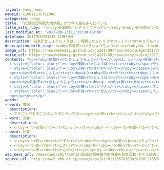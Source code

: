 ```yaml
---
layout: easy_news
newsid: k10011135781000
categories: easy
title: 「記録的短時間大雨情報」が５年で最も多く出ている
title_with_ruby: 「<ruby>記録的<rt>きろくてき</rt></ruby><ruby>短時間<rt>たんじかん</rt></ruby><ruby>大雨<rt>おおあめ</rt></ruby><ruby>情報<rt>じょうほう</rt></ruby>」が５<ruby>年<rt>ねん</rt></ruby>で<ruby>最<rt>もっと</rt></ruby>も<ruby>多<rt>おお</rt></ruby>く<ruby>出<rt>で</rt></ruby>ている
last_modified_at: '2017-09-13T11:30:00+09:00'
datetime: 2017年09月13日 11時30分
description: 気象庁きしょうちょうは、１時間じかんに８０ｍｍ〜１２０ｍｍのとてもたくさんの雨あめが降ふったとき「記録的きろくてき短時間たんじかん大雨おおあめ情報じょうほう」という情報じょうほうを出だします。
description_with_ruby: <ruby>気象庁<rt>きしょうちょう</rt></ruby>は、１<ruby>時間<rt>じかん</rt></ruby>に８０ｍｍ〜１２０ｍｍのとてもたくさんの<ruby>雨<rt>あめ</rt></ruby>が<ruby>降<rt>ふ</rt></ruby>ったとき「<ruby>記録的<rt>きろくてき</rt></ruby><ruby>短時間<rt>たんじかん</rt></ruby><ruby>大雨<rt>おおあめ</rt></ruby><ruby>情報<rt>じょうほう</rt></ruby>」という<ruby>情報<rt>じょうほう</rt></ruby>を<ruby>出<rt>だ</rt></ruby>します。
image_url: https://newswebeasy.github.io/ja201709/news/web/image/2017/09/13/k10011135781000.jpg
voice_url: https://newswebeasy.github.io/ja201709/news/easy/voice/2017/09/13/k10011135781000.mp3
contents: "<p><ruby>気象庁<rt>きしょうちょう</rt></ruby>は、１<ruby>時間<rt>じかん</rt></ruby>に８０ｍｍ〜１２０ｍｍのとてもたくさんの<ruby>雨<rt>あめ</rt></ruby>が<ruby>降<rt>ふ</rt></ruby>ったとき「<ruby>記録的<rt>きろくてき</rt></ruby><ruby>短時間<rt>たんじかん</rt></ruby><ruby>大雨<rt>おおあめ</rt></ruby><ruby>情報<rt>じょうほう</rt></ruby>」という<span\
  \ style=\"color: blue;\"><ruby>情報<rt>じょうほう</rt></ruby></span>を<ruby>出<rt>だ</rt></ruby>します。そして<span\
  \ style=\"color: blue;\"><ruby>災害<rt>さいがい</rt></ruby></span>に<ruby>気<rt>き</rt></ruby>をつけるように<ruby>言<rt>い</rt></ruby>っています。</p>\n\
  <p><ruby>今年<rt>ことし</rt></ruby>は９<ruby>月<rt>がつ</rt></ruby>１１<ruby>日<rt>にち</rt></ruby>までにこの<span\
  \ style=\"color: blue;\"><ruby>情報<rt>じょうほう</rt></ruby></span>を８６<ruby>回<rt>かい</rt></ruby><ruby>出<rt>だ</rt></ruby>しました。<ruby>去年<rt>きょねん</rt></ruby>までの５<ruby>年<rt>ねん</rt></ruby>と<ruby>比<rt>くら</rt></ruby>べると<ruby>最<rt>もっと</rt></ruby>も<ruby>多<rt>おお</rt></ruby>くなっています。</p>\n\
  <p><ruby>気象庁<rt>きしょうちょう</rt></ruby>は、<ruby>雨<rt>あめ</rt></ruby>がどのくらい<ruby>降<rt>ふ</rt></ruby>ったか、<ruby>去年<rt>きょねん</rt></ruby>９<ruby>月<rt>がつ</rt></ruby>までは３０<ruby>分<rt>ぷん</rt></ruby>に１<ruby>回<rt>かい</rt></ruby><span\
  \ style=\"color: blue;\"><ruby>計算<rt>けいさん</rt></ruby></span>していましたが、<ruby>今<rt>いま</rt></ruby>は１０<ruby>分<rt>ぷん</rt></ruby>に１<ruby>回<rt>かい</rt></ruby><span\
  \ style=\"color: blue;\"><ruby>計算<rt>けいさん</rt></ruby></span>しています。このため、<ruby>短<rt>みじか</rt></ruby>い<ruby>時間<rt>じかん</rt></ruby>でとてもたくさんの<ruby>雨<rt>あめ</rt></ruby>が<ruby>降<rt>ふ</rt></ruby>ったときに「<ruby>記録的<rt>きろくてき</rt></ruby><ruby>短時間<rt>たんじかん</rt></ruby><ruby>大雨<rt>おおあめ</rt></ruby><ruby>情報<rt>じょうほう</rt></ruby>」を<ruby>出<rt>だ</rt></ruby>すことが<ruby>多<rt>おお</rt></ruby>くなりました。<ruby>今年<rt>ことし</rt></ruby>７<ruby>月<rt>がつ</rt></ruby><ruby>５日<rt>いつか</rt></ruby>に<ruby>福岡県<rt>ふくおかけん</rt></ruby>と<ruby>大分県<rt>おおいたけん</rt></ruby>でたくさんの<ruby>雨<rt>あめ</rt></ruby>が<ruby>降<rt>ふ</rt></ruby>ったときは、７<ruby>時間<rt>じかん</rt></ruby>に１８<ruby>回<rt>かい</rt></ruby><ruby>出<rt>だ</rt></ruby>しました。</p>\n\
  <p></p>\n<p></p>"
words:
- word: 情報
  descriptions:
  - できごとやものごとのようすについての<ruby><rb>知</rb><rt>し</rt></ruby>らせ。
- word: 災害
  descriptions:
  - <ruby><rb>台風</rb><rt>たいふう</rt></ruby>・<ruby><rb>地震</rb><rt>じしん</rt></ruby>・<ruby><rb>大水</rb><rt>おおみず</rt></ruby>などによる<ruby><rb>災難</rb><rt>さいなん</rt></ruby>。
- word: 計算
  descriptions:
  - <ruby><rb>数</rb><rt>かず</rt></ruby>や<ruby><rb>量</rb><rt>りょう</rt></ruby>を<ruby><rb>数</rb><rt>かぞ</rt></ruby>えること。
  - <ruby><rb>式</rb><rt>しき</rt></ruby>を<ruby><rb>解</rb><rt>と</rt></ruby>いて、<ruby><rb>答</rb><rt>こた</rt></ruby>えを<ruby><rb>出</rb><rt>だ</rt></ruby>すこと。
  - <ruby><rb>考</rb><rt>かんが</rt></ruby>えに<ruby><rb>入</rb><rt>い</rt></ruby>れておくこと。
web_news_url: /news/web/2017/09/12/記録的短時間大雨情報の発表回数-すでに過去5年間で最多/
source_url: http://www3.nhk.or.jp/news/easy/k10011135781000/k10011135781000.html
...
```

